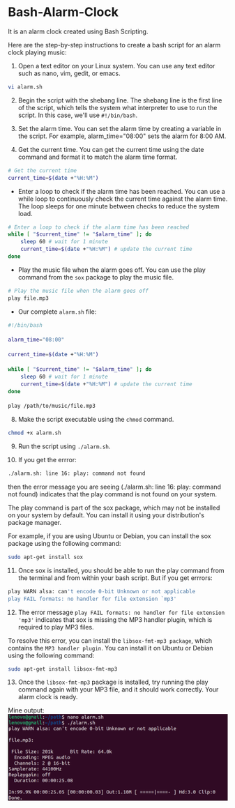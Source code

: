 # Bash-Alarm-Clock
It is an alarm clock created using Bash Scripting.

Here are the step-by-step instructions to create a bash script for an alarm clock playing music:

1.  Open a text editor on your Linux system. You can use any text editor such as nano, vim, gedit, or emacs.
```bash
vi alarm.sh
```
2. Begin the script with the shebang line. The shebang line is the first line of the script, which tells the system what interpreter to use to run the script. In this case, we'll use `#!/bin/bash`.

3. Set the alarm time. You can set the alarm time by creating a variable in the script. For example, alarm_time="08:00" sets the alarm for 8:00 AM.

4. Get the current time. You can get the current time using the date command and format it to match the alarm time format.

```bash
# Get the current time
current_time=$(date +"%H:%M")
```

* Enter a loop to check if the alarm time has been reached. You can use a while loop to continuously check the current time against the alarm time. The loop sleeps for one minute between checks to reduce the system load.
```bash
# Enter a loop to check if the alarm time has been reached
while [ "$current_time" != "$alarm_time" ]; do
    sleep 60 # wait for 1 minute
    current_time=$(date +"%H:%M") # update the current time
done
```
* Play the music file when the alarm goes off. You can use the play command from the `sox` package to play the music file.

```bash
# Play the music file when the alarm goes off
play file.mp3
```

* Our complete `alarm.sh` file:

```bash
#!/bin/bash

alarm_time="08:00"

current_time=$(date +"%H:%M")

while [ "$current_time" != "$alarm_time" ]; do
    sleep 60 # wait for 1 minute
    current_time=$(date +"%H:%M") # update the current time
done

play /path/to/music/file.mp3
```

8. Make the script executable using the `chmod` command.

```bash
chmod +x alarm.sh
```

9. Run the script using `./alarm.sh`.

10. If you get the errror: 

```bash
./alarm.sh: line 16: play: command not found
```
then the error message you are seeing (./alarm.sh: line 16: play: command not found) indicates that the play command is not found on your system.

The play command is part of the sox package, which may not be installed on your system by default. You can install it using your distribution's package manager.

For example, if you are using Ubuntu or Debian, you can install the sox package using the following command:

```bash
sudo apt-get install sox
```

11. Once sox is installed, you should be able to run the play command from the terminal and from within your bash script. But if you get errrors: 

```bash
play WARN alsa: can't encode 0-bit Unknown or not applicable
play FAIL formats: no handler for file extension `mp3'
```

12. The error message `play FAIL formats: no handler for file extension 'mp3'` indicates that sox is missing the MP3 handler plugin, which is required to play MP3 files.

To resolve this error, you can install the `libsox-fmt-mp3 package`, which contains the `MP3 handler plugin`. You can install it on Ubuntu or Debian using the following command:

```bash
sudo apt-get install libsox-fmt-mp3
```

13. Once the `libsox-fmt-mp3` package is installed, try running the play command again with your MP3 file, and it should work correctly. Your alarm clock is ready.

Mine output:
![output](img.png)
